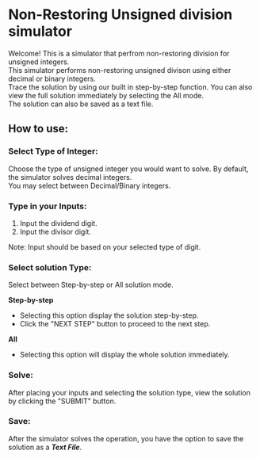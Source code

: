 # Non-Restoring Unsigned division simulator

Welcome! This is a simulator that perfrom non-restoring division for unsigned integers.\
This simulator performs non-restoring unsigned divison using either decimal or binary integers.\
Trace the solution by using our built in step-by-step function. You can also view the full solution immediately by selecting the All mode.\
The solution can also be saved as a text file.

## How to use:

### Select Type of Integer:
Choose the type of unsigned integer you would want to solve. By default, the simulator solves decimal integers.\
You may select between Decimal/Binary integers.

### Type in your Inputs:

1) Input the dividend digit.
2) Input the divisor digit. 

Note: Input should be based on your selected type of digit.

### Select solution Type:
 
Select between Step-by-step or All solution mode.

**Step-by-step**
- Selecting this option display the solution step-by-step.
- Click the "NEXT STEP" button to proceed to the next step.

**All**
- Selecting this option will display the whole solution immediately.

### Solve:
After placing your inputs and selecting the solution type, view the solution by clicking the "SUBMIT" button.

### Save:
After the simulator solves the operation, you have the option to save the solution as a ***Text File***.

